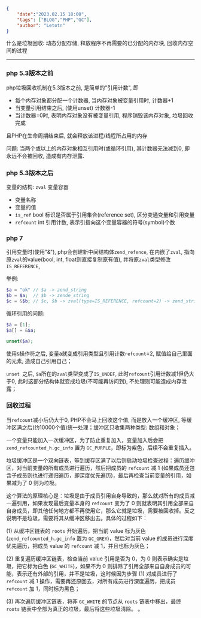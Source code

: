 ```json
{
    "date":"2023.02.15 18:00",
    "tags": ["BLOG","PHP","GC"],
    "author": "Letotn"
}
```

什么是垃圾回收: 动态分配存储, 释放程序不再需要的已分配的内存块, 回收内存空间的过程

---

### php 5.3版本之前
php垃圾回收机制在5.3版本之前, 是简单的"引用计数", 即
- 每个内存对象都分配一个计数器, 当内存对象被变量引用时, 计数器+1
- 当变量引用结束之后, (使用unset) 计数器-1
- 当计数器=0时, 表明内存对象没有被变量引用, 程序销毁该内存对象, 垃圾回收完成

且PHP在生命周期结束后, 就会释放该进程/线程所占用的内存

问题: 当两个或以上的内存对象相互引用时(或循环引用), 其计数器无法减到0, 即永远不会被回收, 造成有内存泄露.

### php 5.3版本之后
变量的结构: `zval` 变量容器
- 变量名称
- 变量的值
- `is_ref` bool 标识是否属于引用集合(reference set), 区分变通变量和引用变量
- `refcount` int 引用计数, 表示引指向这个变量容器的符号(symbol)个数

### php 7
引用变量时(使用"&"), php会创建新中间结构体`zend_refence`, 在内嵌了`zval`, 指向原`zval`的value(bool, int, float则直接复制原有值), 并将原`zval`类型修改`IS_REFERENCE`, 

举例:
```php
$a = "ok" // $a -> zend_string
$b = $a;  // $b -> zende_string
$c = &$b; // $c, $b -> zval(type=IS_REFERENCE, refcount=2) -> zend_string
```

循环引用的问题:
```php
$a = [1];
$a[] = &$a;

unset($a);
```
使用`&`操作符之后, 变量a就变成引用类型且引用计数`refcount`=2, 赋值给自己里面的元素, 造成自己引用自己；

`unset `之后, `$a`所在的`zval`类型变成了`IS_UNDEF`, 此时`refcount`引用计数减1但仍大于0, 此时这部分结构体就变成垃圾(不可能再访问到), 不处理则可能造成内存泄露；


### 回收过程
当`refcount`减小后仍大于0, PHP不会马上回收这个值, 而是放入一个缓冲区, 等缓冲区满之后(约10000个值)统一处理；缓冲区只收集两种类型: 数组和对象；

一个变量只能加入一次缓冲区，为了防止重复加入，变量加入后会把 `zend_refcounted_h.gc_info` 置为 `GC_PURPLE`，即标为紫色，后续不会重复插入。

垃圾缓冲区是一个双向链表，等到缓存区满了以后则启动垃圾检查过程：遍历缓冲区，对当前变量的所有成员进行遍历，然后把成员的 `refcount` 减 1 (如果成员还包含子成员则也进行递归遍历，即深度优先遍历)，最后再检查当前变量的引用，如果减为了 0 则为垃圾。

这个算法的原理核心是：垃圾是由于成员引用自身导致的，那么就对所有的成员减一遍引用，如果发现最后变量本身的 `refcount` 变为了 0 则就表明其引用全部来自自身成员，即其他任何地方都不再使用它，那么它就是垃圾，需要被回收掉。反之说明不是垃圾，需要将其从缓冲区移出去。具体的过程如下：

(1) 从缓冲区链表的 `roots` 开始遍历，把当前 value 标为灰色 (`zend_refcounted_h.gc_info` 置为 `GC_GREY`)，然后对当前 value 的成员进行深度优先遍历，把成员 value 的 `refcount` 减 1，并且也标为灰色；

(2) 重复遍历缓冲区链表，检查当前 value 引用是否为 0，为 0 则表示确实是垃圾，把它标为白色 (`GC_WHITE`)，如果不为 0 则排除了引用全部来自自身成员的可能，表示还有外部的引用，并不是垃圾，这时候因为步骤 (1) 对成员进行了 `refcount` 减 1 操作，需要再还原回去，对所有成员进行深度遍历，把成员 `refcount` 加 1，同时标为黑色；

(3) 再次遍历缓冲区链表，将非 `GC_WHITE` 的节点从 `roots` 链表中移出，最终 `roots` 链表中全部为真正的垃圾，最后将这些垃圾清除。
。 

